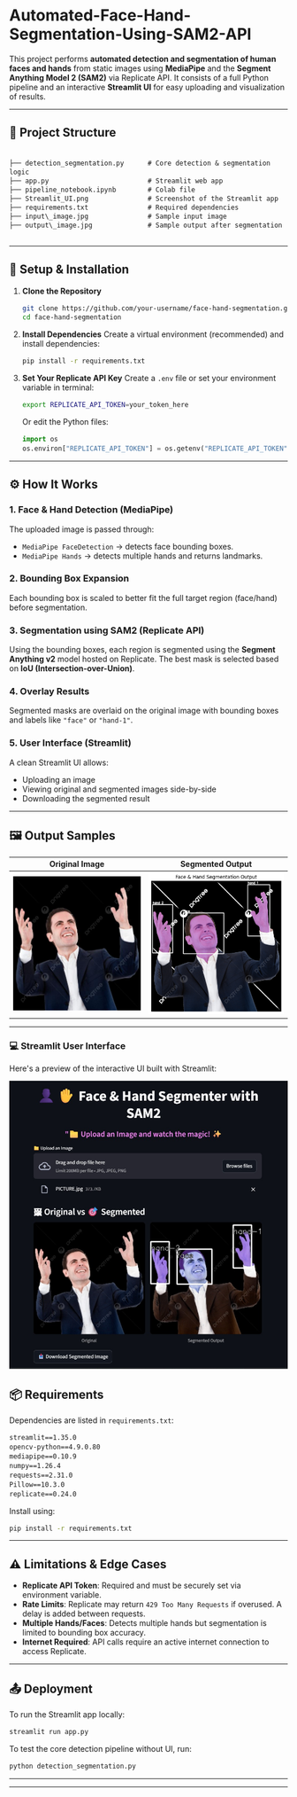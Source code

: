 # Automated-Face-Hand-Segmentation-Using-SAM2-API

This project performs **automated detection and segmentation of human faces and hands** from static images using **MediaPipe** and the **Segment Anything Model 2 (SAM2)** via Replicate API. It consists of a full Python pipeline and an interactive **Streamlit UI** for easy uploading and visualization of results.

---

## 📁 Project Structure

```

├── detection_segmentation.py      # Core detection & segmentation logic
├── app.py                         # Streamlit web app
├── pipeline_notebook.ipynb        # Colab file
├── Streamlit_UI.png               # Screenshot of the Streamlit app
├── requirements.txt               # Required dependencies
├── input\_image.jpg               # Sample input image
├── output\_image.jpg              # Sample output after segmentation


````


---


## 🚀 Setup & Installation

1. **Clone the Repository**
   ```bash
   git clone https://github.com/your-username/face-hand-segmentation.git
   cd face-hand-segmentation
    ````

2. **Install Dependencies**
   Create a virtual environment (recommended) and install dependencies:

   ```bash
   pip install -r requirements.txt
   ```

3. **Set Your Replicate API Key**
   Create a `.env` file or set your environment variable in terminal:

   ```bash
   export REPLICATE_API_TOKEN=your_token_here
   ```

   Or edit the Python files:

   ```python
   import os
   os.environ["REPLICATE_API_TOKEN"] = os.getenv("REPLICATE_API_TOKEN")
   ```

---

## ⚙️ How It Works

### 1. **Face & Hand Detection (MediaPipe)**

The uploaded image is passed through:

* `MediaPipe FaceDetection` → detects face bounding boxes.
* `MediaPipe Hands` → detects multiple hands and returns landmarks.

### 2. **Bounding Box Expansion**

Each bounding box is scaled to better fit the full target region (face/hand) before segmentation.

### 3. **Segmentation using SAM2 (Replicate API)**

Using the bounding boxes, each region is segmented using the **Segment Anything v2** model hosted on Replicate. The best mask is selected based on **IoU (Intersection-over-Union)**.

### 4. **Overlay Results**

Segmented masks are overlaid on the original image with bounding boxes and labels like `"face"` or `"hand-1"`.

### 5. **User Interface (Streamlit)**

A clean Streamlit UI allows:

* Uploading an image
* Viewing original and segmented images side-by-side
* Downloading the segmented result

---

## 🖼 Output Samples

| Original Image              | Segmented Output              |
| --------------------------- | ----------------------------- |
| ![Input](./input_image.jpg) | ![Output](./output_image.png) |

---

### 💻 Streamlit User Interface

Here's a preview of the interactive UI built with Streamlit:

![Streamlit UI](Streamlit_UI.jpg)


## 📦 Requirements

Dependencies are listed in `requirements.txt`:

```txt
streamlit==1.35.0
opencv-python==4.9.0.80
mediapipe==0.10.9
numpy==1.26.4
requests==2.31.0
Pillow==10.3.0
replicate==0.24.0
```

Install using:

```bash
pip install -r requirements.txt
```

---

## ⚠️ Limitations & Edge Cases

* **Replicate API Token**: Required and must be securely set via environment variable.
* **Rate Limits**: Replicate may return `429 Too Many Requests` if overused. A delay is added between requests.
* **Multiple Hands/Faces**: Detects multiple hands but segmentation is limited to bounding box accuracy.
* **Internet Required**: API calls require an active internet connection to access Replicate.

---

## 📤 Deployment

To run the Streamlit app locally:

```bash
streamlit run app.py
```

To test the core detection pipeline without UI, run:

```bash
python detection_segmentation.py
```

---


---






